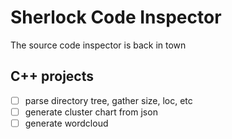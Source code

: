 # Sherlock Code Inspector

The source code inspector is back in town

## C++ projects

* [ ] parse directory tree, gather size, loc, etc
* [ ] generate cluster chart from json
* [ ] generate wordcloud

